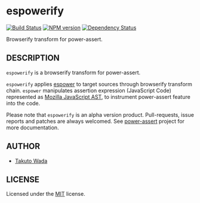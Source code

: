 espowerify
================================

[![Build Status](https://travis-ci.org/twada/espowerify.png?branch=master)](https://travis-ci.org/twada/espowerify)
[![NPM version](https://badge.fury.io/js/espowerify.png)](http://badge.fury.io/js/espowerify)
[![Dependency Status](https://gemnasium.com/twada/espowerify.png)](https://gemnasium.com/twada/espowerify)

Browserify transform for power-assert.


DESCRIPTION
---------------------------------------
`espowerify` is a browserify transform for power-assert.

`espowerify` applies [espower](http://github.com/twada/espower) to target sources through browserify transform chain. `espower` manipulates assertion expression (JavaScript Code) represented as [Mozilla JavaScript AST](https://developer.mozilla.org/en-US/docs/SpiderMonkey/Parser_API), to instrument power-assert feature into the code.

Please note that `espowerify` is an alpha version product. Pull-requests, issue reports and patches are always welcomed. See [power-assert](http://github.com/twada/power-assert) project for more documentation.


AUTHOR
---------------------------------------
* [Takuto Wada](http://github.com/twada)


LICENSE
---------------------------------------
Licensed under the [MIT](https://raw.github.com/twada/espowerify/master/MIT-LICENSE.txt) license.
